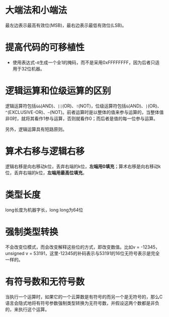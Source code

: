 # 大端法和小端法

最左边表示最高有效位(MSB)，最右边表示最低有效位(LSB)。

# 提高代码的可移植性

- 使用表达式`~0`生成一个全1的掩码，而不是采用0xFFFFFFFF，因为后者只适用于32位机器。

# 逻辑运算和位级运算的区别

逻辑运算符包括`&&`(AND)、`||`(OR)、`!`(NOT)，位级运算符包括`&`(AND)、`|`(OR)、`^`(EXCLUSIVE-OR)、`~`(NOT)。前者运算时是以整体的值来参与运算的，当整体值非0时，就将其看作1参与运算，否则就看作0；而后者是值的每一位参与运算。

另外，逻辑运算具有短路原则。

# 算术右移与逻辑右移

逻辑右移是向右移动k位，丢弃右端的k位，**左端用0填充**；算术右移是向右移动k位，丢弃右端的k位，**左端用最高位填充**。

# 类型长度

long长度为机器字长，long long为64位

# 强制类型转换

不会改变位模式，而会改变解释这些位的方式，即改变数值。比如v = -12345，unsigned v = 53191，这里-12345的补码表示与53191的16位无符号表示是完全一样的。

# 有符号数和无符号数

当执行一个运算时，如果它的一个云算数是有符号的而另一个是无符号的，那么C语言会隐式地将有符号参数强制类型转换为无符号数，并假设这两个数都是非负的，来执行这个运算。
